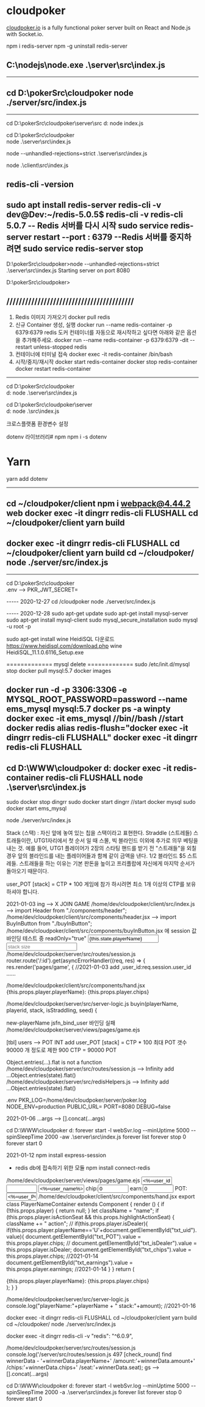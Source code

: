 # cloudpoker

[cloudpoker.io](https://cloudpoker.io) is a fully functional poker server built on React and Node.js with Socket.io.


npm i redis-server
npm -g uninstall redis-server

C:\nodejs\node.exe .\server\src\index.js
---------------------------------
---------------------------------
cd D:\pokerSrc\cloudpoker
node  ./server/src/index.js
---------------------------------
---------------------------------

cd D:\pokerSrc\cloudpoker\server\src
d:
node index.js

cd D:\pokerSrc\cloudpoker\
node .\server\src\index.js

node --unhandled-rejections=strict .\server\src\index.js


node .\client\src\index.js

redis-cli -version
-----------------------------
sudo apt install redis-server
redis-cli -v
    dev@Dev:~/redis-5.0.5$ redis-cli -v
    redis-cli 5.0.7
-- Redis 서버를 다시 시작
sudo service redis-server restart
--port : 6379
--Redis 서버를 중지하려면
sudo service redis-server stop
----------------------------
D:\pokerSrc\cloudpoker>node --unhandled-rejections=strict .\server\src\index.js
Starting server on port 8080

D:\pokerSrc\cloudpoker>


/////////////////////////////////////////
---------------------------------
1. Redis 이미지 가져오기
docker pull redis
2. 신규 Container 생성, 실행
docker run --name redis-container -p 6379:6379 redis
도커 컨테이너를 자동으로 재시작하고 싶다면 아래와 같은 옵션을 추가해주세요.
docker run --name redis-container -p 6379:6379 -dit --restart unless-stopped redis
3. 컨테이너에 터미널 접속
docker exec -it redis-container /bin/bash
4. 시작/중지/재시작
docker start redis-container
docker stop redis-container
docker restart redis-container
---------------------------------

cd D:\pokerSrc\cloudpoker\
d:
node .\server\src\index.js


cd D:\pokerSrc\cloudpoker\server\
d:
node .\src\index.js




크로스플랫폼 환경변수 설정

dotenv 라이브러리# npm
npm i -s dotenv
# Yarn
yarn add dotenv

---------------------------------------------------------------------------------------------------------
cd ~/cloudpoker/client
npm i webpack@4.44.2 web
docker exec -it dingrr redis-cli FLUSHALL
cd ~/cloudpoker/client
yarn build
---------------------------
docker exec -it dingrr redis-cli FLUSHALL
cd ~/cloudpoker/client
yarn build
cd ~/cloudpoker/
node ./server/src/index.js
---------------------------

---------------------------------------------------------------------------------------------------------
<!-- yarn init -y
yarn add webpack webpack-cli --dev
webpack --config webpack.config.js -->

cd D:\pokerSrc\cloudpoker\
.env  --> PKR_JWT_SECRET=


----- 2020-12-27
cd /cloudpoker
node ./server/src/index.js

----- 2020-12-28
sudo apt-get update
sudo apt-get install mysql-server
sudo apt-get install mysql-client
sudo mysql_secure_installation
sudo mysql -u root -p

sudo apt-get install wine
HeidiSQL 다운로드
https://www.heidisql.com/download.php
wine HeidiSQL_11.1.0.6116_Setup.exe

============= mysql delete =============
sudo /etc/init.d/mysql stop
docker pull mysql:5.7
docker images

docker run -d -p 3306:3306 -e MYSQL_ROOT_PASSWORD=password --name ems_mysql mysql:5.7
docker ps -a
winpty docker exec -it ems_mysql //bin//bash
//start docker redis
alias redis-flush="docker exec -it dingrr redis-cli FLUSHALL"
docker exec -it dingrr redis-cli FLUSHALL
----------------------------
cd D:\WWW\cloudpoker
d:
docker exec -it redis-container redis-cli FLUSHALL
node .\server\src\index.js
----------------------------
sudo docker stop dingrr
sudo docker start dingrr
//start docker mysql
sudo docker start ems_mysql

node ./server/src/index.js

Stack (스택) : 자신 앞에 놓여 있는 칩을 스택이라고 표현한다.
Straddle (스트레들)
스트래들이란, UTG1자리에서 첫 순서 일 때 스몰, 빅 블라인드 이외에 추가로 의무 베팅을 내는 것. 예를 들어, UTG1 플레이어가 2장의 스타팅 핸드를 받기 전 "스트래들"을 외칠 경우 앞의 블라인드를 내는 플레이어들과 함께 같이 금액을 낸다. $1/$2 블라인드 $5 스트레들. 스트래들을 하는 이유는 기본 판돈을 높이고 프리플랍에 자신에게 마지막 순서가 돌아오기 때문이다.

user_POT [stack]  = CTP * 100 
게임에 참가 하시려면 최소 1개 이상의 CTP를 보유 하셔야 합니다.


2021-01-03 ing  --> X JOIN GAME
/home/dev/cloudpoker/client/src/index.js  --> import Header from "./components/header";
/home/dev/cloudpoker/client/src/components/header.jsx --> import BuyInButton from "./buyInButton";
/home/dev/cloudpoker/client/src/components/buyInButton.jsx 에 session 값 바인딩 테스트 중
    readOnly="true" 
    <input className="u-max-full-width" name="playerName" type="text" value={this.state.playerName} onChange={this.handleInputChange} placeholder="name" min="2" max="10" id="new-playerName"/>
    <input className="u-max-full-width" name="stackSize" type="number" value={this.state.stackSize} onChange={this.handleInputChange} placeholder="stack size" min="1" id="new-stack"/>
/home/dev/cloudpoker/server/src/routes/session.js
    router.route('/:id').get(asyncErrorHandler((req, res) => {
        res.render('pages/game', {
            //2021-01-03 add 
        ,user_id:req.session.user_id  ......

/home/dev/cloudpoker/client/src/components/hand.jsx
    <span className="username">{this.props.player.playerName}</span>: <span className="stack">{this.props.player.chips}</span><Earnings earnings={this.props.player.earnings}/>

/home/dev/cloudpoker/server/src/server-logic.js
    buyin(playerName, playerid, stack, isStraddling, seed) {

new-playerName jsfn_bind_user 바인딩 실패
/home/dev/cloudpoker/server/views/pages/game.ejs

[tbl] users --> POT INT add
user_POT [stack]  = CTP * 100
최대 POT 갯수 90000 개 정도로 제한 900 CTP = 90000 POT


Object.entries(...).flat is not a function
/home/dev/cloudpoker/server/src/routes/session.js --> Infinity add
            ...Object.entries(state).flat()
/home/dev/cloudpoker/server/src/redisHelpers.js  --> Infinity add
            ...Object.entries(state).flat()

.env
PKR_LOG=/home/dev/cloudpoker/server/poker.log
NODE_ENV=production
PUBLIC_URL=
PORT=8080
DEBUG=false

2021-01-06
    ...args --> [].concat(...args)

cd D:\WWW\cloudpoker
d:
forever start -l webSvr.log --minUptime 5000 --spinSleepTime 2000 -aw .\server\src\index.js
forever list
forever stop 0
forever start 0

2021-01-12
npm install express-session
- redis db에 접속하기 위한 모듈
npm install connect-redis




/home/dev/cloudpoker/server/views/pages/game.ejs
    <input type="text" id="txt_uid"             value="<%=user_id%>" style="width:80px;"/>
    <input type="text" id="txt_isDealer"        value="" style="width:80px;"/>
    <input type="text" id="txt_name"            value="<%=user_name%>" style="width:120px;"/>
    chip:<input type="text" id="txt_chips"      value="0" style="width:80px;"/>
    earn:<input type="text" id="txt_earnings"   value="0" style="width:80px;"/>
    POT:<input type="text" id="txt_POT"         value="<%=user_POT%>"  style="width:80px;"/>
/home/dev/cloudpoker/client/src/components/hand.jsx
export class PlayerNameContainer extends Component {
    render () {
        if (!this.props.player) {
            return null;
        }
        let className = "name";
        if (this.props.player.isActionSeat && this.props.highlightActionSeat) {
            className += " action";
            // if(this.props.player.isDealer){
            if(this.props.player.playerName=='U'+document.getElementById("txt_uid").value){
                document.getElementById("txt_POT").value        = this.props.player.chips;
                // document.getElementById("txt_isDealer").value   = this.props.player.isDealer;
                document.getElementById("txt_chips").value      = this.props.player.chips; //2021-01-14
                document.getElementById("txt_earnings").value   = this.props.player.earnings; //2021-01-14
            }
        }
        return (
            <div className={className}>
                <DealerChip isDealer={this.props.player.isDealer}/>
                <span className="username">{this.props.player.playerName}</span>: <span className="stack">{this.props.player.chips}</span><Earnings earnings={this.props.player.earnings}/>
            </div>
        );
    }
}

/home/dev/cloudpoker/server/src/server-logic.js
console.log("playerName:"+playerName + " stack:"+amount); //2021-01-16

docker exec -it dingrr redis-cli FLUSHALL
cd ~/cloudpoker/client
yarn build
cd ~/cloudpoker/
node ./server/src/index.js

docker exec -it dingrr redis-cli -v
"redis": "^6.0.9",

/home/dev/cloudpoker/server/src/routes/session.js
console.log('/server/src/routes/session.js 497 [check_round] find winnerData - '+winnerData.playerName+' /amount:'+winnerData.amount+' /chips:'+winnerData.chips+' /seat:'+winnerData.seat);
gs --> [].concat(...args)

cd D:\WWW\cloudpoker
d:
forever start -l webSvr.log --minUptime 5000 --spinSleepTime 2000 -a .\server\src\index.js
forever list
forever stop 0
forever start 0
